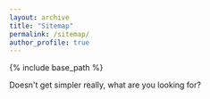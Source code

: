 ```yaml
---
layout: archive
title: "Sitemap"
permalink: /sitemap/
author_profile: true
---
```


{% include base_path %}

Doesn't get simpler really, what are you looking for?
